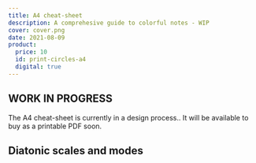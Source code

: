 ```yaml
---
title: A4 cheat-sheet
description: A comprehesive guide to colorful notes - WIP
cover: cover.png
date: 2021-08-09
product:
  price: 10
  id: print-circles-a4
  digital: true
---
```


## WORK IN PROGRESS

The A4 cheat-sheet is currently in a design process.. It will be available to buy as a printable PDF soon.

<script setup>
import PrintScales from './PrintScales.vue'
</script>

## Diatonic scales and modes

<print-scales   width="100%" class="max-w-55ch" />
<save-svg svg="diatonic"/>
<save-pdf svg="diatonic"/>
